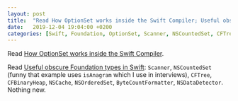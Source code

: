 ```yaml
---
layout: post
title:  "Read How OptionSet works inside the Swift Compiler; Useful obscure Foundation types in Swift"
date:   2019-12-04 19:04:00 +0200
categories: [Swift, Foundation, OptionSet, Scanner, NSCountedSet, CFTree, CFBinaryHeap, NSCache, NSOrderedSet, ByteCountFormatter, NSDataDetector]
---
```

Read [How OptionSet works inside the Swift Compiler](https://swiftrocks.com/how-optionset-works-inside-the-swift-compiler.html).

Read [Useful obscure Foundation types in Swift](https://swiftrocks.com/useful-obscure-foundation-types-in-swift.html): `Scanner`, `NSCountedSet` (funny that example uses `isAnagram` which I use in interviews), `CFTree`, `CFBinaryHeap`, `NSCache`, `NSOrderedSet`, `ByteCountFormatter`, `NSDataDetector`. Nothing new.
